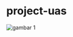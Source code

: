 # project-uas
![gambar 1](https://user-images.githubusercontent.com/46414809/151818956-875df11c-9304-44fe-bd0d-f44c7d799e69.png)
